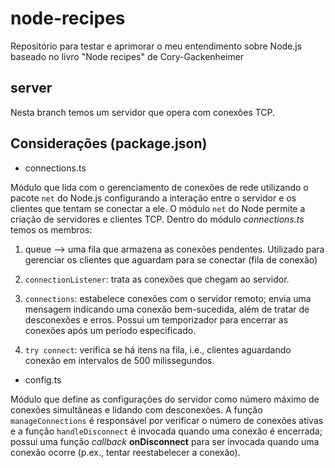 # node-recipes
Repositório para testar e aprimorar o meu entendimento sobre Node.js baseado no livro "Node recipes" de Cory-Gackenheimer

## server
Nesta branch temos um servidor que opera com conexões TCP.

## Considerações (package.json)

- connections.ts

Módulo que lida com o gerenciamento de conexões de rede utilizando o pacote ``` net ``` do Node.js configurando a interação entre o servidor e os clientes que tentam se conectar a ele. O módulo ``` net ``` do Node permite a criação de servidores e clientes TCP. Dentro do módulo _connections.ts_ temos os membros:

1. queue --> uma fila que armazena as conexões pendentes. Utilizado para gerenciar os clientes que aguardam para se conectar (fila de conexão)

2. ``` connectionListener ```: trata as conexões que chegam ao servidor.

3. ``` connections ```: estabelece conexões com o servidor remoto; envia uma mensagem indicando uma conexão bem-sucedida, além de tratar de desconexões e erros. Possui um temporizador para encerrar as conexões após um período especificado.

4. ``` try connect ```: verifica se há itens na fila, i.e., clientes aguardando conexão em intervalos de 500 milissegundos.

- config.ts

Módulo que define as configurações do servidor como número máximo de conexões simultâneas e lidando com desconexões. A função ``` manageConnections ``` é responsável por verificar o número de conexões ativas e a função ``` handleDisconnect ``` é invocada quando uma conexão é encerrada; possui uma função _callback_ **onDisconnect** para ser invocada quando uma conexão ocorre (p.ex., tentar reestabelecer a conexão).